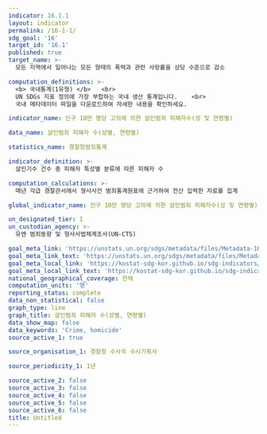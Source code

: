 ```yaml
---
indicator: 16.1.1
layout: indicator
permalink: /16-1-1/
sdg_goal: '16'
target_id: '16.1'
published: true
target_name: >-
  모든 지역에서 일어나는 모든 형태의 폭력과 관련 사망률을 상당 수준으로 감소

computation_definitions: >-
  <b> 국내통계(1유형) </b>   <br>
  UN SDGs 지표 정의에 가장 부합하는 국내 생산 통계입니다.    <br>
  국내 메타데이터 파일을 다운로드하여 자세한 내용을 확인하세요.

indicator_name: 인구 10만 명당 고의에 의한 살인범죄 피해자수(성 및 연령별)

data_name: 살인범죄 피해자 수(성별, 연령별)

statistics_name: 경찰청범죄통계

indicator_definition: >-
  살인기수 건수 중 피해자 특성별 분류에 따른 피해자 수

computation_calculations: >-
  매년 각급 경찰관서에서 형사사건 범죄통계원표에 근거하여 전산 입력한 자료를 집계

global_indicator_name: 인구 10만 명당 고의에 의한 살인범죄 피해자수(성 및 연령별)

un_designated_tier: I
un_custodian_agency: >-
  유엔 범죄동향 및 형사사법체계조사(UN-CTS)

goal_meta_link: 'https://unstats.un.org/sdgs/metadata/files/Metadata-16-01-01.pdf'
goal_meta_link_text: 'https://unstats.un.org/sdgs/metadata/files/Metadata-16-01-01.pdf'
goal_meta_local_link: 'https://kostat-sdg-kor.github.io/sdg-indicators/public/data/Metadata-16-01-01_KOR.pdf'
goal_meta_local_link_text: 'https://kostat-sdg-kor.github.io/sdg-indicators/public/data/Metadata-16-01-01_KOR.pdf'
national_geographical_coverage: 전체
computation_units: '명'
reporting_status: complete
data_non_statistical: false
graph_type: line
graph_title: 살인범죄 피해자 수(성별, 연령별)
data_show_map: false
data_keywords: 'Crime, homicide'
source_active_1: true

source_organisation_1: 경찰청 수사국 수사기획사

source_periodicity_1: 1년

source_active_2: false
source_active_3: false
source_active_4: false
source_active_5: false
source_active_6: false
title: Untitled
---
```

